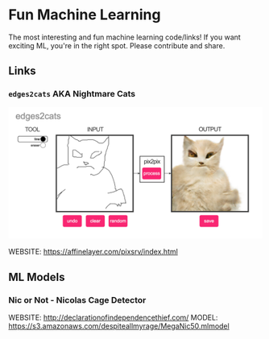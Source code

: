 # Fun Machine Learning
The most interesting and fun machine learning code/links!  If you want exciting ML, you're in the right spot.  Please contribute and share.

## Links

### `edges2cats` AKA Nightmare Cats

![edges2cats demo](./meow.png)

WEBSITE: https://affinelayer.com/pixsrv/index.html


## ML Models

### Nic or Not - Nicolas Cage Detector

WEBSITE: http://declarationofindependencethief.com/
MODEL: https://s3.amazonaws.com/despiteallmyrage/MegaNic50.mlmodel
